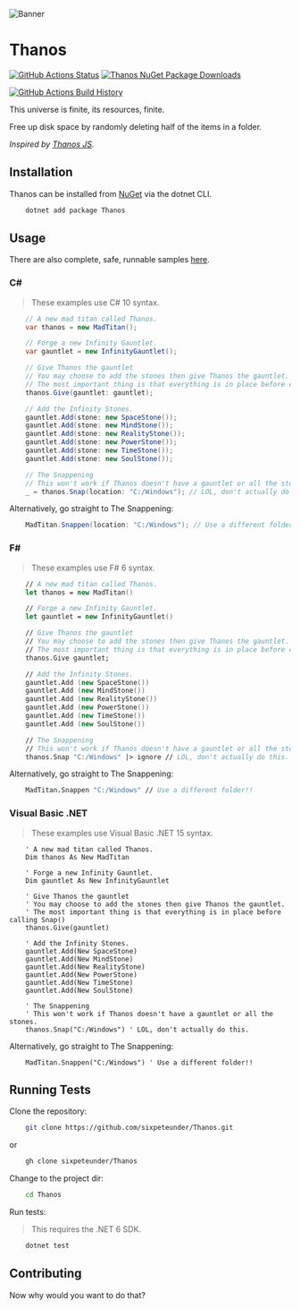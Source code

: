 ![Banner](Images/Banner.png)

# Thanos

[![GitHub Actions Status](https://github.com/sixpeteunder/Thanos/workflows/Build/badge.svg?branch=main)](https://github.com/sixpeteunder/Thanos/actions) [![Thanos NuGet Package Downloads](https://img.shields.io/nuget/dt/Thanos)](https://www.nuget.org/packages/Thanos)

[![GitHub Actions Build History](https://buildstats.info/github/chart/sixpeteunder/Thanos?branch=main&includeBuildsFromPullRequest=false)](https://github.com/sixpeteunder/Thanos/actions)


This universe is finite, its resources, finite.

Free up disk space by randomly deleting half of the items in a folder.

*Inspired by [Thanos JS](https://thanosjs.org/).*

## Installation

Thanos can be installed from [NuGet](#) via the dotnet CLI.

```bash
    dotnet add package Thanos
```

## Usage

There are also complete, safe, runnable samples [here](https://github.com/sixpeteunder/Thanos.samples).

### C#

> These examples use C# 10 syntax.

```csharp
    // A new mad titan called Thanos.
    var thanos = new MadTitan();

    // Forge a new Infinity Gauntlet.
    var gauntlet = new InfinityGauntlet();

    // Give Thanos the gauntlet
    // You may choose to add the stones then give Thanos the gauntlet.
    // The most important thing is that everything is in place before calling Snap() 
    thanos.Give(gauntlet: gauntlet);

    // Add the Infinity Stones.
    gauntlet.Add(stone: new SpaceStone());
    gauntlet.Add(stone: new MindStone());
    gauntlet.Add(stone: new RealityStone());
    gauntlet.Add(stone: new PowerStone());
    gauntlet.Add(stone: new TimeStone());
    gauntlet.Add(stone: new SoulStone());

    // The Snappening
    // This won't work if Thanos doesn't have a gauntlet or all the stones.
    _ = thanos.Snap(location: "C:/Windows"); // LOL, don't actually do this.
```

Alternatively, go straight to The Snappening:

```csharp
    MadTitan.Snappen(location: "C:/Windows"); // Use a different folder!!
```


### F#

> These examples use F# 6 syntax.

```fsharp
    // A new mad titan called Thanos.
    let thanos = new MadTitan()

    // Forge a new Infinity Gauntlet.
    let gauntlet = new InfinityGauntlet()

    // Give Thanos the gauntlet
    // You may choose to add the stones then give Thanos the gauntlet.
    // The most important thing is that everything is in place before calling Snap() 
    thanos.Give gauntlet;

    // Add the Infinity Stones.
    gauntlet.Add (new SpaceStone())
    gauntlet.Add (new MindStone())
    gauntlet.Add (new RealityStone())
    gauntlet.Add (new PowerStone())
    gauntlet.Add (new TimeStone())
    gauntlet.Add (new SoulStone())

    // The Snappening
    // This won't work if Thanos doesn't have a gauntlet or all the stones.
    thanos.Snap "C:/Windows" |> ignore // LOL, don't actually do this.
```

Alternatively, go straight to The Snappening:

```fsharp
    MadTitan.Snappen "C:/Windows" // Use a different folder!!
```

### Visual Basic .NET

> These examples use Visual Basic .NET 15 syntax.

```vbnet
    ' A new mad titan called Thanos.
    Dim thanos As New MadTitan

    ' Forge a new Infinity Gauntlet.
    Dim gauntlet As New InfinityGauntlet

    ' Give Thanos the gauntlet
    ' You may choose to add the stones then give Thanos the gauntlet.
    ' The most important thing is that everything is in place before calling Snap() 
    thanos.Give(gauntlet)

    ' Add the Infinity Stones.
    gauntlet.Add(New SpaceStone)
    gauntlet.Add(New MindStone)
    gauntlet.Add(New RealityStone)
    gauntlet.Add(New PowerStone)
    gauntlet.Add(New TimeStone)
    gauntlet.Add(New SoulStone)

    ' The Snappening
    ' This won't work if Thanos doesn't have a gauntlet or all the stones.
    thanos.Snap("C:/Windows") ' LOL, don't actually do this.
```

Alternatively, go straight to The Snappening:

```vbnet
    MadTitan.Snappen("C:/Windows") ' Use a different folder!!
```

## Running Tests

Clone the repository:

```bash
    git clone https://github.com/sixpeteunder/Thanos.git
```

or

```bash
    gh clone sixpeteunder/Thanos
```

Change to the project dir:

```bash
    cd Thanos
```

Run tests:

> This requires the .NET 6 SDK.

```bash
    dotnet test
```

## Contributing

Now why would you want to do that?
